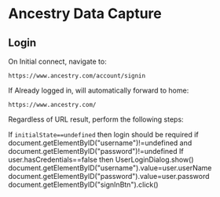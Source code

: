 ﻿# Ancestry Data Capture

## Login

On Initial connect, navigate to:

	https://www.ancestry.com/account/signin

If Already logged in, will automatically forward to home:

	https://www.ancestry.com/

Regardless of URL result, perform the following steps:

If ```initialState==undefined``` then login should be required
	if document.getElementByID("username")!=undefined and document.getElementByID("password")!=undefined
		If user.hasCredentials==false then UserLoginDialog.show()
	document.getElementByID("username").value=user.userName
	document.getElementByID("password").value=user.password
	document.getElementByID("signInBtn").click()